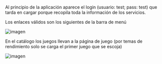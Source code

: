 Al principio de la aplicación aparece el login (usuario: test; pass: test) que tarda en cargar porque recopila toda la información de los servicios.

Los enlaces válidos son los siguientes de la barra de menú


![imagen](https://github.com/Marcos150/EStimWPF/assets/104156643/baf499f8-265a-4851-a473-773201c8aa48)

En el catálogo los juegos llevan a la página de juego (por temas de rendimiento solo se carga el primer juego que se escoja)

![imagen](https://github.com/Marcos150/EStimWPF/assets/104156643/4eaae682-a235-4a15-90ab-3946cb545923)


